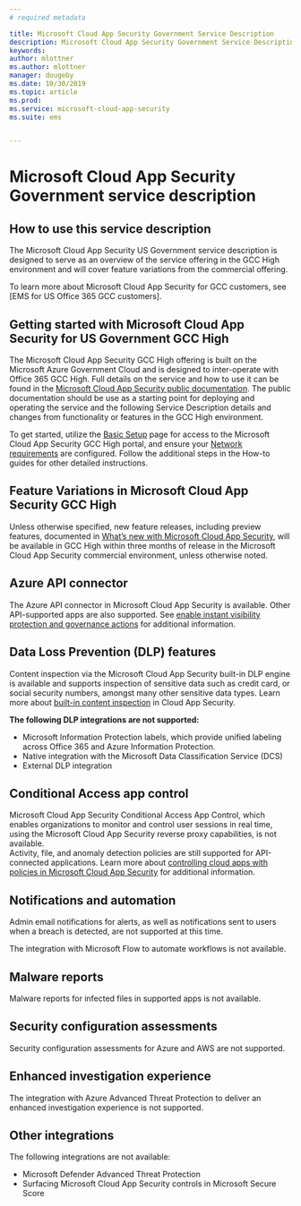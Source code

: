 ```yaml
---
# required metadata

title: Microsoft Cloud App Security Government Service Description 
description: Microsoft Cloud App Security Government Service Description is designed to serve as an overview of our offering
keywords:
author: mlottner
ms.author: mlottner
manager: dougeby
ms.date: 10/30/2019
ms.topic: article
ms.prod:
ms.service: microsoft-cloud-app-security
ms.suite: ems


---
```

# Microsoft Cloud App Security Government service description

## How to use this service description 
The Microsoft Cloud App Security US Government service description is designed to serve as an overview of the service offering in the GCC High environment and will cover feature variations from the commercial offering. 

To learn more about Microsoft Cloud App Security for GCC customers, see [EMS for US Office 365 GCC customers].   

## Getting started with Microsoft Cloud App Security for US Government GCC High 
The Microsoft Cloud App Security GCC High offering is built on the Microsoft Azure Government Cloud and is designed to inter-operate with Office 365 GCC High. Full details on the service and how to use it can be found in the [Microsoft Cloud App Security public documentation](https://docs.microsoft.com/cloud-app-security/). The public documentation should be use as a starting point for deploying and operating the service and the following Service Description details and changes from functionality or features in the GCC High environment.

To get started, utilize the [Basic Setup](https:/docs.microsoft.com/cloud-app-security/general-setup) page for access to the Microsoft Cloud App Security GCC High portal, and ensure your [Network requirements](https://docs.microsoft.com/cloud-app-security/network-requirements) are configured. Follow the additional steps in the How-to guides for other detailed instructions. 

## Feature Variations in Microsoft Cloud App Security GCC High 
Unless otherwise specified, new feature releases, including preview features, documented in [What’s new with Microsoft Cloud App Security](https://docs.microsoft.com/cloud-app-security/release-notes), will be available in GCC High within three months of release in the Microsoft Cloud App Security commercial environment, unless otherwise noted. 

## Azure API connector 
The Azure API connector in Microsoft Cloud App Security is available. Other API-supported apps are also supported. See [enable instant visibility protection and governance actions](https://docs.microsoft.com/cloud-app-security/enable-instant-visibility-protection-and-governance-actions-for-your-apps) for additional information.  

## Data Loss Prevention (DLP) features  
Content inspection via the Microsoft Cloud App Security built-in DLP engine is available and supports inspection of sensitive data such as credit card, or social security numbers, amongst many other sensitive data types. Learn more about [built-in content inspection](https://docs.microsoft.com/cloud-app-security/content-inspection-built-in) in Cloud App Security.  

**The following DLP integrations are not supported:** 
- Microsoft Information Protection labels, which provide unified labeling across Office 365 and Azure Information Protection.  
- Native integration with the Microsoft Data Classification Service (DCS)
- External DLP integration  

## Conditional Access app control  
Microsoft Cloud App Security Conditional Access App Control, which enables organizations to monitor and control user sessions in real time, using the Microsoft Cloud App Security reverse proxy capabilities, is not available.   
Activity, file, and anomaly detection policies are still supported for API-connected applications. Learn more about [controlling cloud apps with policies in Microsoft Cloud App Security](https://docs.microsoft.com/cloud-app-security/control-cloud-apps-with-policies) for additional information.   

## Notifications and automation  
Admin email notifications for alerts, as well as notifications sent to users when a breach is detected, are not supported at this time.   

The integration with Microsoft Flow to automate workflows is not available.

## Malware reports 
Malware reports for infected files in supported apps is not available.  

## Security configuration assessments 
Security configuration assessments for Azure and AWS are not supported.  

## Enhanced investigation experience 
The integration with Azure Advanced Threat Protection to deliver an enhanced investigation experience is not supported.  

## Other integrations 

The following integrations are not available:  
- Microsoft Defender Advanced Threat Protection 
- Surfacing Microsoft Cloud App Security controls in Microsoft Secure Score 
